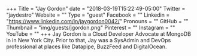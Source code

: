 +++
Title = "Jay Gordon"
date = "2018-03-19T15:22:49-05:00"
Twitter = "jaydestro"
Website = ""
Type = "guest"
Facebook = ""
Linkedin = "https://www.linkedin.com/in/jaygordon0042/"
Pronouns = ""
GitHub = ""
Thumbnail = "img/guests/jgordon.png"
Pinterest = ""
Instagram = ""
YouTube = ""
+++
Jay Gordon is a Cloud Developer Advocate at MongoDB in in New York City.  Prior to that, Jay was a SysAdmin and DevOps professional at places like Datapipe, BuzzFeed and DigitalOcean.
